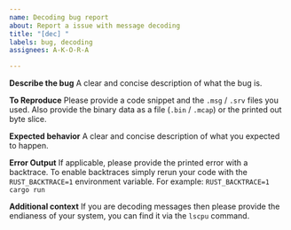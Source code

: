```yaml
---
name: Decoding bug report
about: Report a issue with message decoding
title: "[dec] "
labels: bug, decoding
assignees: A-K-O-R-A

---
```


**Describe the bug**
A clear and concise description of what the bug is.

**To Reproduce**
Please provide a code snippet and the `.msg` / `.srv` files you used.
Also provide the binary data as a file (`.bin` / `.mcap`) or the printed out byte slice.

**Expected behavior**
A clear and concise description of what you expected to happen.

**Error Output**
If applicable, please provide the printed error with a backtrace.
To enable backtraces simply rerun your code with the `RUST_BACKTRACE=1`
environment variable. For example: `RUST_BACKTRACE=1 cargo run`

**Additional context**
If you are decoding messages then please provide the endianess of your system,
you can find it via the `lscpu` command.
